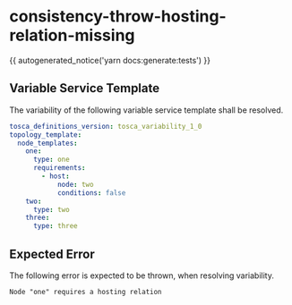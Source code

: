 # consistency-throw-hosting-relation-missing

{{ autogenerated_notice('yarn docs:generate:tests') }}


## Variable Service Template

The variability of the following variable service template shall be resolved.

```yaml linenums="1"
tosca_definitions_version: tosca_variability_1_0
topology_template:
  node_templates:
    one:
      type: one
      requirements:
        - host:
            node: two
            conditions: false
    two:
      type: two
    three:
      type: three
```





## Expected Error

The following error is expected to be thrown, when resolving variability.

```text linenums="1"
Node "one" requires a hosting relation
```

